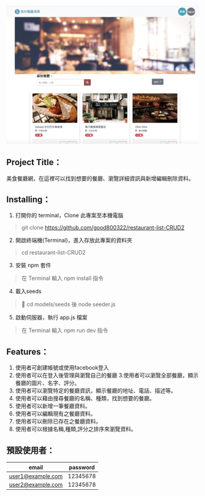 ![cover1](./cover1.png)
## Project Title：
美食餐廳網，在這裡可以找到想要的餐廳、瀏覽詳細資訊與新增編輯刪除資料。
## Installing：
1. 打開你的 terminal，Clone 此專案至本機電腦
> git clone https://github.com/good800322/restaurant-list-CRUD2
2. 開啟終端機(Terminal)，進入存放此專案的資料夾
> cd restaurant-list-CRUD2
3. 安裝 npm 套件
> 在 Terminal 輸入 npm install 指令
4. 載入seeds
> cd models/seeds  後 node seeder.js
5. 啟動伺服器，執行 app.js 檔案
> 在 Terminal 輸入 npm run dev 指令 
## Features：
1. 使用者可創建帳號或使用facebook登入
2. 使用者可以在登入後管理與瀏覽自己的餐廳
3.使用者可以瀏覽全部餐廳，顯示餐廳的圖片、名字、評分。
4. 使用者可以瀏覽特定的餐廳資訊，顯示餐廳的地址、電話、描述等。
5. 使用者可以藉由搜尋餐廳的名稱、種類，找到想要的餐廳。
6. 使用者可以新增一筆餐廳資料。
7. 使用者可以編輯現有之餐廳資料。
8. 使用者可以刪除已存在之餐廳資料。
9. 使用者可以根據名稱,種類,評分之排序來瀏覽資料。
## 預設使用者：
| email              |  password | 
|--------------------|-----------|
|  user1@example.com |  12345678 |
| user2@example.com  |  12345678 |